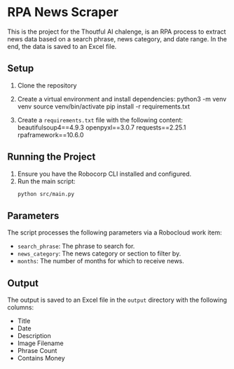 # RPA News Scraper

This is the project for the Thoutful AI chalenge, is an RPA process to extract news data based on a search phrase, news category, and date range. In the end, the data is saved to an Excel file.

## Setup

1. Clone the repository

2. Create a virtual environment and install dependencies:
    python3 -m venv venv
    source venv/bin/activate
    pip install -r requirements.txt

3. Create a `requirements.txt` file with the following content:
    beautifulsoup4==4.9.3
    openpyxl==3.0.7
    requests==2.25.1
    rpaframework==10.6.0

## Running the Project

1. Ensure you have the Robocorp CLI installed and configured.
2. Run the main script:
    ```bash
    python src/main.py
    ```

## Parameters

The script processes the following parameters via a Robocloud work item:
- `search_phrase`: The phrase to search for.
- `news_category`: The news category or section to filter by.
- `months`: The number of months for which to receive news.

## Output

The output is saved to an Excel file in the `output` directory with the following columns:
- Title
- Date
- Description
- Image Filename
- Phrase Count
- Contains Money